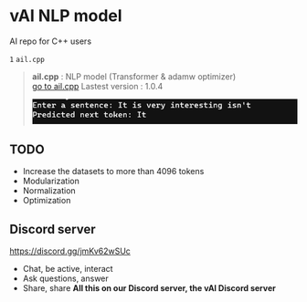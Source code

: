 # vAI NLP model
AI repo for C++ users

`1` ` ail.cpp `
> **ail.cpp** : NLP model (Transformer & adamw optimizer)  
>  [go to ail.cpp](ail.cpp) Lastest version : 1.0.4
>  
> ![image1](image1.png)

## TODO  
- Increase the datasets to more than 4096 tokens
- Modularization
- Normalization
- Optimization  

## Discord server
https://discord.gg/jmKv62wSUc
- Chat, be active, interact
- Ask questions, answer
- Share, share
**All this on our Discord server, the vAI Discord server**
